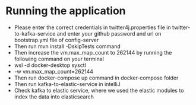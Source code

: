 # Running the application
- Please enter the correct credentials in twitter4j.properties file in twitter-to-kafka-service 
and enter your github password and url on bootstrap.yml file of config-server
- Then run mvn install -DskipTests command
- Then increase the vm.max_map_count to 262144 by running the following command on your terminal 
- wsl -d docker-desktop sysctl
- -w vm.max_map_count=262144
- Then run docker-compose up command in docker-compose folder
- Then run kafka-to-elastic-service in intelliJ
- Check kafka to elastic service, where we used the elastic modules to index the data into elasticsearch